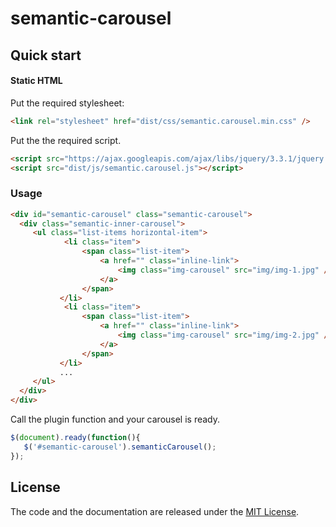 # semantic-carousel

## Quick start

#### Static HTML

Put the required stylesheet:

```html
<link rel="stylesheet" href="dist/css/semantic.carousel.min.css" />
```

Put the the required script.

```html
<script src="https://ajax.googleapis.com/ajax/libs/jquery/3.3.1/jquery.min.js"></script>
<script src="dist/js/semantic.carousel.js"></script>
```

### Usage

```html
<div id="semantic-carousel" class="semantic-carousel">
  <div class="semantic-inner-carousel">
     <ul class="list-items horizontal-item">
            <li class="item">
                <span class="list-item">
                    <a href="" class="inline-link">
                        <img class="img-carousel" src="img/img-1.jpg" />
                    </a>
                </span>
           </li>
            <li class="item">
                <span class="list-item">
                    <a href="" class="inline-link">
                        <img class="img-carousel" src="img/img-2.jpg" />
                    </a>
                </span>
           </li>
           ...
     </ul>
  </div>
</div>
```
Call the plugin function and your carousel is ready.

```javascript
$(document).ready(function(){
   $('#semantic-carousel').semanticCarousel();
});
```

## License

The code and the documentation are released under the [MIT License](LICENSE).

